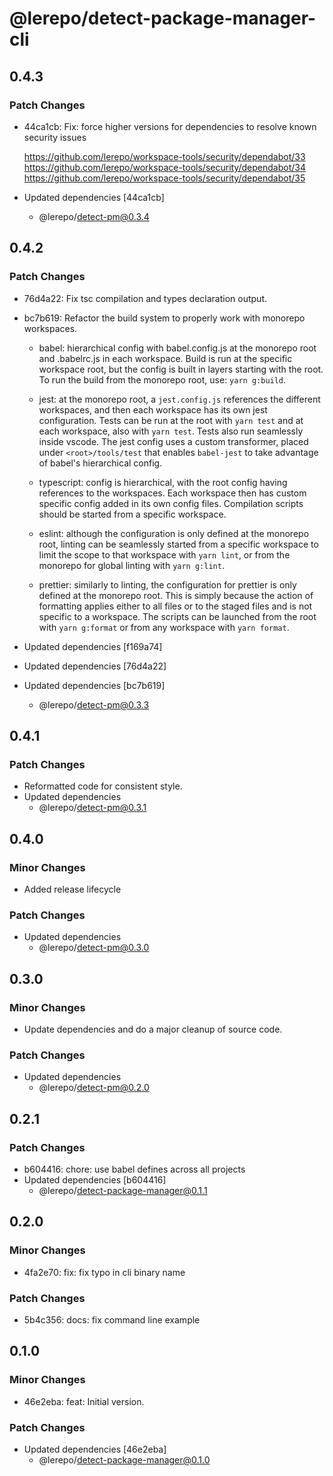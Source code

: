 # @lerepo/detect-package-manager-cli

## 0.4.3

### Patch Changes

- 44ca1cb: Fix: force higher versions for dependencies to resolve known security issues

  https://github.com/lerepo/workspace-tools/security/dependabot/33
  https://github.com/lerepo/workspace-tools/security/dependabot/34
  https://github.com/lerepo/workspace-tools/security/dependabot/35

- Updated dependencies [44ca1cb]
  - @lerepo/detect-pm@0.3.4

## 0.4.2

### Patch Changes

- 76d4a22: Fix tsc compilation and types declaration output.
- bc7b619: Refactor the build system to properly work with monorepo workspaces.

  - babel: hierarchical config with babel.config.js at the monorepo root and .babelrc.js in each workspace. Build is run at the specific workspace root, but the config is built in layers starting with the root. To run the build from the monorepo root, use: `yarn g:build`.

  - jest: at the monorepo root, a `jest.config.js` references the different workspaces, and then each workspace has its own jest configuration. Tests can be run at the root with `yarn test` and at each workspace, also with `yarn test`. Tests also run seamlessly inside vscode. The jest config uses a custom transformer, placed under `<root>/tools/test` that enables `babel-jest` to take advantage of babel's hierarchical config.

  - typescript: config is hierarchical, with the root config having references to the workspaces. Each workspace then has custom specific config added in its own config files. Compilation scripts should be started from a specific
    workspace.

  - eslint: although the configuration is only defined at the monorepo root,
    linting can be seamlessly started from a specific workspace to limit the scope
    to that workspace with `yarn lint`, or from the monorepo for global linting
    with `yarn g:lint`.

  - prettier: similarly to linting, the configuration for prettier is only defined
    at the monorepo root. This is simply because the action of formatting applies
    either to all files or to the staged files and is not specific to a
    workspace. The scripts can be launched from the root with `yarn g:format` or
    from any workspace with `yarn format`.

- Updated dependencies [f169a74]
- Updated dependencies [76d4a22]
- Updated dependencies [bc7b619]
  - @lerepo/detect-pm@0.3.3

## 0.4.1

### Patch Changes

- Reformatted code for consistent style.
- Updated dependencies
  - @lerepo/detect-pm@0.3.1

## 0.4.0

### Minor Changes

- Added release lifecycle

### Patch Changes

- Updated dependencies
  - @lerepo/detect-pm@0.3.0

## 0.3.0

### Minor Changes

- Update dependencies and do a major cleanup of source code.

### Patch Changes

- Updated dependencies
  - @lerepo/detect-pm@0.2.0

## 0.2.1

### Patch Changes

- b604416: chore: use babel defines across all projects
- Updated dependencies [b604416]
  - @lerepo/detect-package-manager@0.1.1

## 0.2.0

### Minor Changes

- 4fa2e70: fix: fix typo in cli binary name

### Patch Changes

- 5b4c356: docs: fix command line example

## 0.1.0

### Minor Changes

- 46e2eba: feat: Initial version.

### Patch Changes

- Updated dependencies [46e2eba]
  - @lerepo/detect-package-manager@0.1.0
